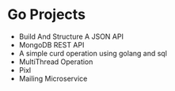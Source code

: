 # Go Projects
- Build And Structure A JSON API
- MongoDB REST API
- A simple curd operation using golang and sql
- MultiThread Operation
- Pixl
- Mailing Microservice